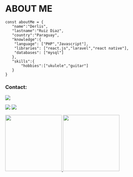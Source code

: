 # ABOUT ME
```
const aboutMe = {
   "name":"Derlis",
   "lastname":"Ruiz Diaz",
   "country":"Paraguay",
   "knowledge":{
    "language": ["PHP","Javascript"],
    "libraries": ["react.js","laravel","react native"],
    "databases": ["mysql"]
   },
   "skills":{
       "hobbies":["ukulele","guitar"] 
   }
}
```

### Contact:

<div>

<a href="https://instagram.com/derlisruizdiaz" target="_blank"><img src="https://img.shields.io/badge/-Instagram-%23E4405F?style=for-the-badge&logo=instagram&logoColor=white" target="_blank"></a>

<a href = "mailto:derlisruizdiaz@hotmail.com"><img src="https://img.shields.io/badge/Gmail-D14836?style=for-the-badge&logo=gmail&logoColor=white" target="_blank"></a>
<a href="https://www.linkedin.com/in/derlisruizdiaz" target="_blank"><img src="https://img.shields.io/badge/-LinkedIn-%230077B5?style=for-the-badge&logo=linkedin&logoColor=white" target="_blank"></a>   
</div>


<div>
<a href="https://github.com/derlisrd">
<img height="180em" src="https://github-readme-stats.vercel.app/api/top-langs/?username=derlisrd&layout=compact&langs_count=7&theme=dracula"/>
<img height="180em" src="https://github-readme-stats.vercel.app/api?username=derlisrd&show_icons=true&theme=dracula&include_all_commits=true&count_private=true"/>
</div>
